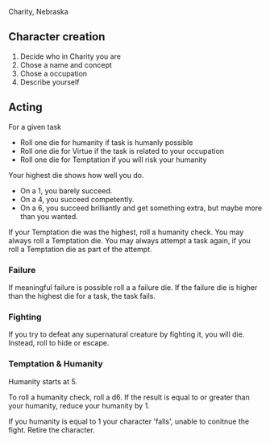 Charity, Nebraska
## Character creation

1. Decide who in Charity you are
1. Chose a name and concept
2. Chose a occupation
3. Describe yourself

## Acting

For a given task

- Roll one die for humanity if task is humanly possible
- Roll one die for Virtue if the task is related to your occupation
- Roll one die for Temptation if you will risk your humanity

Your highest die shows how well you do.

- On a 1, you barely succeed.
- On a 4, you succeed competently.
- On a 6, you succeed brilliantly and get something extra, but maybe more than you wanted.

If your Temptation die was the highest, roll a humanity check. You may always roll a Temptation die. You may always attempt a task again, if you roll a Temptation die as part of the attempt.

### Failure

If meaningful failure is possible roll a a failure die. If the failure die is higher than the highest die for a task, the task fails.

### Fighting

If you try to defeat any supernatural creature by fighting it, you will die. Instead, roll to hide or escape.

### Temptation & Humanity

Humanity starts at 5. 

To roll a humanity check, roll a d6. If the result is equal to or greater than your humanity, reduce your humanity by 1.

If you humanity is equal to 1 your character 'falls', unable to conitnue the fight. Retire the character.



